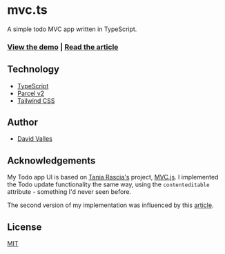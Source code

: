 # mvc.ts

A simple todo MVC app written in TypeScript.

### [View the demo](https://dtjv.io/mvc.ts) | [Read the article](https://dtjv.io/mvc/)

## Technology

- [TypeScript](https://www.typescriptlang.org/)
- [Parcel v2](https://v2.parceljs.org/)
- [Tailwind CSS](https://tailwindcss.com)

## Author

- [David Valles](https://dtjv.io)

## Acknowledgements

My Todo app UI is based on [Tania Rascia's](https://www.taniarascia.com/) project, [MVC.js](https://github.com/taniarascia/mvc/). I implemented the Todo update functionality the same way, using the `contenteditable` attribute - something I'd never seen before.

The second version of my implementation was influenced by this
[article](https://drstearns.github.io/tutorials/mvc/).

## License

[MIT](LICENSE)
